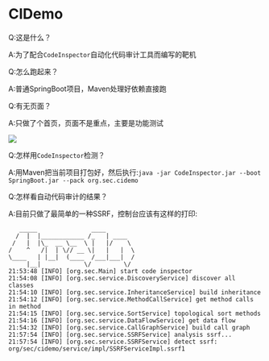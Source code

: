 # CIDemo

Q:这是什么？

A:为了配合`CodeInspector`自动化代码审计工具而编写的靶机

Q:怎么跑起来？

A:普通SpringBoot项目，Maven处理好依赖直接跑

Q:有无页面？

A:只做了个首页，页面不是重点，主要是功能测试

![](https://github.com/EmYiQing/CIDemo/blob/master/img/01.png)

Q:怎样用`CodeInspector`检测？

A:用Maven把当前项目打包好，然后执行:`java -jar CodeInspector.jar --boot SpringBoot.jar --pack org.sec.cidemo`

Q:怎样看自动代码审计的结果？

A:目前只做了最简单的一种SSRF，控制台应该有这样的打印:

```
   _____               ____        
  /  |  |____________ /_   | ____  
 /   |  |\_  __ \__  \ |   |/    \ 
/    ^   /|  | \// __ \|   |   |  \
\____   | |__|  (____  /___|___|  /
     |__|            \/         \/ 
21:53:48 [INFO] [org.sec.Main] start code inspector
21:54:08 [INFO] [org.sec.service.DiscoveryService] discover all classes
21:54:10 [INFO] [org.sec.service.InheritanceService] build inheritance
21:54:12 [INFO] [org.sec.service.MethodCallService] get method calls in method
21:54:15 [INFO] [org.sec.service.SortService] topological sort methods
21:54:16 [INFO] [org.sec.service.DataFlowService] get data flow
21:54:32 [INFO] [org.sec.service.CallGraphService] build call graph
21:57:54 [INFO] [org.sec.service.SSRFService] analysis ssrf...
21:57:54 [INFO] [org.sec.service.SSRFService] detect ssrf: org/sec/cidemo/service/impl/SSRFServiceImpl.ssrf1
```
